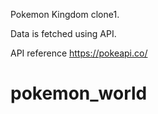 Pokemon Kingdom clone1.

Data is fetched using API.

API reference https://pokeapi.co/
# pokemon_world
